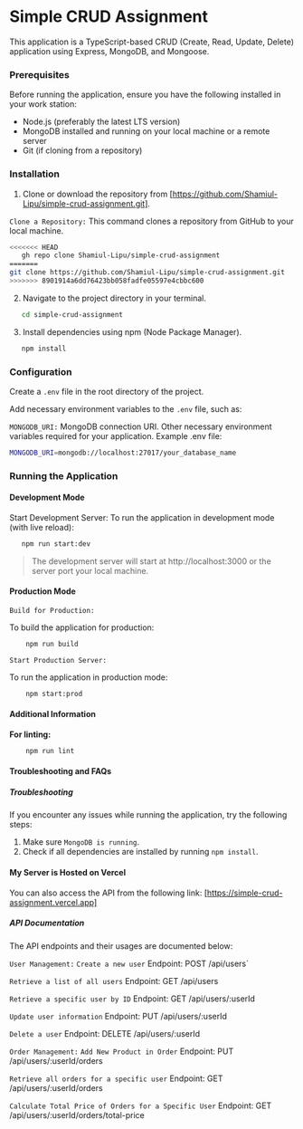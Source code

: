 # Simple CRUD Assignment

This application is a TypeScript-based CRUD (Create, Read, Update, Delete) application using Express, MongoDB, and Mongoose.

### Prerequisites

Before running the application, ensure you have the following installed in your work station:

- Node.js (preferably the latest LTS version)
- MongoDB installed and running on your local machine or a remote server
- Git (if cloning from a repository)

### Installation

1. Clone or download the repository from [https://github.com/Shamiul-Lipu/simple-crud-assignment.git].

`Clone a Repository:`
This command clones a repository from GitHub to your local machine.

```bash
<<<<<<< HEAD
   gh repo clone Shamiul-Lipu/simple-crud-assignment
=======
git clone https://github.com/Shamiul-Lipu/simple-crud-assignment.git
>>>>>>> 8901914a6dd76423bb058fadfe05597e4cbbc600
```

2. Navigate to the project directory in your terminal.

```bash
   cd simple-crud-assignment
```

3. Install dependencies using npm (Node Package Manager).

```bash
   npm install
```

### Configuration

Create a `.env` file in the root directory of the project.

Add necessary environment variables to the `.env` file, such as:

`MONGODB_URI:` MongoDB connection URI.
Other necessary environment variables required for your application.
Example .env file:

```bash
MONGODB_URI=mongodb://localhost:27017/your_database_name
```

### Running the Application

#### Development Mode

Start Development Server:
To run the application in development mode (with live reload):

```bash
   npm run start:dev
```

> The development server will start at http://localhost:3000 or the server port your local machine.

#### Production Mode

`Build for Production:`

To build the application for production:

```bash
    npm run build
```

`Start Production Server:`

To run the application in production mode:

```bash
    npm start:prod
```

#### Additional Information

**For linting:**

```bash
    npm run lint
```

#### Troubleshooting and FAQs

##### Troubleshooting

If you encounter any issues while running the application, try the following steps:

1. Make sure `MongoDB is running`.
2. Check if all dependencies are installed by running `npm install`.

#### My Server is Hosted on Vercel

You can also access the API from the following link:
[https://simple-crud-assignment.vercel.app]

##### API Documentation

The API endpoints and their usages are documented below:

`User Management:`
`Create a new user`
Endpoint: POST /api/users`

`Retrieve a list of all users`
Endpoint: GET /api/users

`Retrieve a specific user by ID`
Endpoint: GET /api/users/:userId

`Update user information`
Endpoint: PUT /api/users/:userId

`Delete a user`
Endpoint: DELETE /api/users/:userId

`Order Management:`
`Add New Product in Order`
Endpoint: PUT /api/users/:userId/orders

`Retrieve all orders for a specific user`
Endpoint: GET /api/users/:userId/orders

`Calculate Total Price of Orders for a Specific User`
Endpoint: GET /api/users/:userId/orders/total-price

